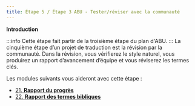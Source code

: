```yaml
---
title: Étape 5 / Étape 3 ABU - Tester/réviser avec la communauté
---
```

**​Introduction**

:::info
Cette étape fait partir de la troisième étape du plan d'ABU.
:::
La cinquième étape d’un projet de traduction est la révision par la communauté. Dans la révision, vous vérifierez le style naturel, vous produirez un rapport d’avancement d’équipe et vous réviserez les termes clés.

Les modules suivants vous aideront avec cette étape :

-   [21. **Rapport du progrès**](21.PPR.md)
-   [22. **Rapport des termes bibliques**](22.BTR.md)
